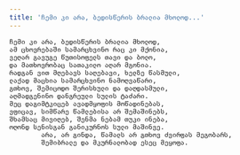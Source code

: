 ```yaml
---
title: 'ჩემი კი არა, ბედისწერის ბრალია მხოლოდ...'
---
```


    ჩემი კი არა, ბედისწერის ბრალია მხოლოდ,
    ამ ცხოვრებაში სამარცხვინო რაც კი მქონია,
    ვეღარ გავუგე წუთისოფელს თავი და ბოლო,
    და მათხოვრობაც სათაკილო აღარ მგონია.
    რადგან ვით მღებავს საღებავი, ხელზე წასმული,
    ლაქად მაცხია სამარცხვინო ნამოღვაწარი,
    გთხოვ, შემიცოდო შერისხული და დაღდასმული,
    აღმადგენინო დანგრეული სულის ტაძარი.
    მეც დაგიმტკიცებ ავადმყოფის მოწადინებას,
    ვფიცავ, სიმწარე წამლებისა არ შემაშინებს,
    შხამსაც მივიღებ, შენმა ნებამ თუკი ინება,
    ოღონდ სენისგან განიკურნოს სული მაშინვე.
            არა, არ გინდა, წამალს არ გთხოვ ძვირფას მეგობარს,
            შემიბრალე და მკურნალობად ესეც მეყოფა.
